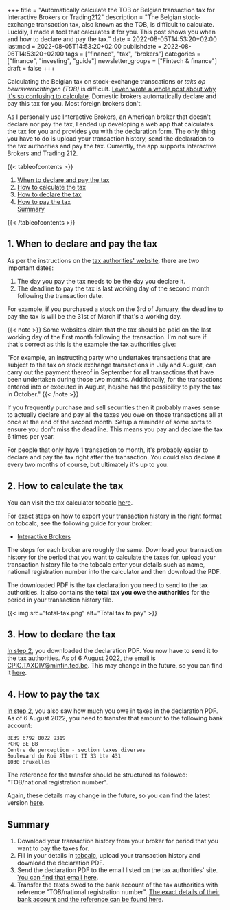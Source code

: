 +++
title = "Automatically calculate the TOB or Belgian transaction tax for Interactive Brokers or Trading212"
description = "The Belgian stock-exchange transaction tax, also known as the TOB, is difficult to calculate. Luckily, I made a tool that calculates it for you. This post shows you when and how to declare and pay the tax."
date = 2022-08-05T14:53:20+02:00
lastmod = 2022-08-05T14:53:20+02:00
publishdate = 2022-08-06T14:53:20+02:00
tags = ["finance", "tax", "brokers"]
categories = ["finance", "investing", "guide"]
newsletter_groups = ["Fintech & finance"]
draft = false
+++

Calculating the Belgian tax on stock-exchange transcations or _taks op beursverrichtingen (TOB)_ is difficult. [I even wrote a whole post about why it's so confusing to calculate](en/blog/problem-with-belgian-transaction-tax/). Domestic brokers automatically declare and pay this tax for you. Most foreign brokers don't.

As I personally use Interactive Brokers, an American broker that doesn't declare nor pay the tax, I ended up developing a web app that calculates the tax for you and provides you with the declaration form. The only thing you have to do is upload your transaction history, send the declaration to the tax authorities and pay the tax. Currently, the app supports Interactive Brokers and Trading 212.

{{< tableofcontents >}}
<ol>
  <li><a href="#1-when-to-pay-the-tax">When to declare and pay the tax</a></li>
  <li><a href="#2-how-to-calculate-the-tax">How to calculate the tax</a></li>
  <li><a href="#3-how-to-pay-the-tax">How to declare the tax</a></li>
  <li><a href="#3-how-to-pay-the-tax">How to pay the tax</a></li>
  <a href="#summary">Summary</a>
</ol>

{{< /tableofcontents >}}

## 1. When to declare and pay the tax

As per the instructions on the [tax authorities' website](https://finance.belgium.be/en/experts-partners/investors/tax-stock-exchange-transactions#q3), there are two important dates:

1. The day you pay the tax needs to be the day you declare it.
2. The deadline to pay the tax is last working day of the second month following the transaction date.

For example, if you purchased a stock on the 3rd of January, the deadline to pay the tax is will be the 31st of March if that's a working day.

{{< note >}}
Some websites claim that the tax should be paid on the last working day of the first month following the transaction. I'm not sure if that's correct as this is the example the tax authorities give:

"For example, an instructing party who undertakes transactions that are subject to the tax on stock exchange transactions in July and August, can carry out the payment thereof in September for all transactions that have been undertaken during those two months. Additionally, for the transactions entered into or executed in August, he/she has the possibility to pay the tax in October."
{{< /note >}}

If you frequently purchase and sell securities then it probably makes sense to actually declare and pay all the taxes you owe on those transactions all at once at the end of the second month. Setup a reminder of some sorts to ensure you don't miss the deadline. This means you pay and declare the tax 6 times per year.

For people that only have 1 transaction to month, it's probably easier to declare and pay the tax right after the transaction. You could also declare it every two months of course, but ultimately it's up to you.

## 2. How to calculate the tax

You can visit the tax calculator tobcalc [here](https://tobcalc.com).

For exact steps on how to export your transaction history in the right format on tobcalc, see the following guide for your broker:
- [Interactive Brokers](https://github.com/samjmck/tobcalc/blob/master/docs/brokers/interactive-brokers-guide.md)

The steps for each broker are roughly the same. Download your transaction history for the period that you want to calculate the taxes for, upload your transaction history file to the tobcalc enter your details such as name, national registration number into the calculator and then download the PDF.

The downloaded PDF is the tax declaration you need to send to the tax authorities. It also contains the **total tax you owe the authorities** for the period in your transaction history file.

{{< img src="total-tax.png" alt="Total tax to pay" >}}

## 3. How to declare the tax

[In step 2](#2-how-to-calculate-the-tax), you downloaded the declaration PDF. You now have to send it to the tax authorities. As of 6 August 2022, the email is CPIC.TAXDIV@minfin.fed.be. This may change in the future, so you can find it [here](https://finance.belgium.be/en/experts-partners/investors/tax-stock-exchange-transactions#q3).

## 4. How to pay the tax

[In step 2](#how-to-calculate-the-tax), you also saw how much you owe in taxes in the declaration PDF. As of 6 August 2022, you need to transfer that amount to the following bank account:

```
BE39 6792 0022 9319
PCHQ BE BB
Centre de perception - section taxes diverses
Boulevard du Roi Albert II 33 bte 431
1030 Bruxelles
```

The reference for the transfer should be structured as followed: "TOB/national registration number".

Again, these details may change in the future, so you can find the latest version [here](https://finance.belgium.be/en/experts-partners/investors/tax-stock-exchange-transactions#q3).

## Summary

1. Download your transaction history from your broker for period that you want to pay the taxes for.
2. Fill in your details in [tobcalc](https://tobcalc.com), upload your transaction history and download the declaration PDF.
3. Send the declaration PDF to the email listed on the tax authorities' site. [You can find that email here](https://finance.belgium.be/en/experts-partners/investors/tax-stock-exchange-transactions#q3).
4. Transfer the taxes owed to the bank account of the tax authorities with reference "TOB/national registration number". [The exact details of their bank account and the reference can be found here](https://finance.belgium.be/en/experts-partners/investors/tax-stock-exchange-transactions#q3).






